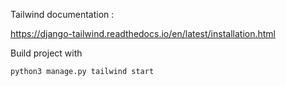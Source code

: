 Tailwind documentation :

https://django-tailwind.readthedocs.io/en/latest/installation.html

Build project with

```
python3 manage.py tailwind start
```
